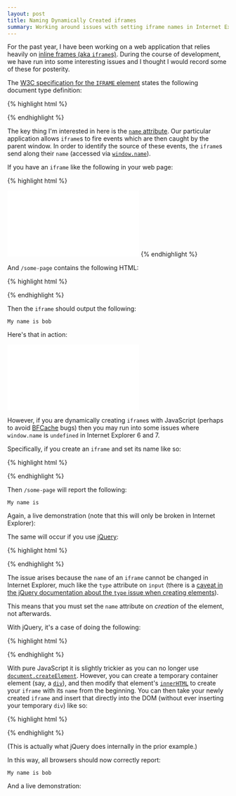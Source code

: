 ```yaml
---
layout: post
title: Naming Dynamically Created iframes
summary: Working around issues with setting iframe names in Internet Explorer.
---
```

For the past year, I have been working on a web application that relies heavily on [inline frames (aka `iframe`s)](https://developer.mozilla.org/en/HTML/Element/iframe). During the course of development, we have run into some interesting issues and I thought I would record some of these for posterity.

The [W3C specification for the `IFRAME` element][iframe] states the following document type definition:

{% highlight html %}
<!ELEMENT IFRAME - - (%flow;)*         -- inline subwindow -->
<!ATTLIST IFRAME
  %coreattrs;                          -- id, class, style, title --
  longdesc    %URI;          #IMPLIED  -- link to long description
                                          (complements title) --
  name        CDATA          #IMPLIED  -- name of frame for targetting --
  src         %URI;          #IMPLIED  -- source of frame content --
  frameborder (1|0)          1         -- request frame borders? --
  marginwidth %Pixels;       #IMPLIED  -- margin widths in pixels --
  marginheight %Pixels;      #IMPLIED  -- margin height in pixels --
  scrolling   (yes|no|auto)  auto      -- scrollbar or none --
  align       %IAlign;       #IMPLIED  -- vertical or horizontal alignment --
  height      %Length;       #IMPLIED  -- frame height --
  width       %Length;       #IMPLIED  -- frame width --
  >
{% endhighlight %}

The key thing I'm interested in here is the [`name` attribute][name]. Our particular application allows `iframe`s to fire events which are then caught by the parent window. In order to identify the source of these events, the `iframe`s send along their `name` (accessed via [`window.name`][window name]).

If you have an `iframe` like the following in your web page:

{% highlight html %}
<iframe frameborder=0 name=bob src=/some-page></iframe>
{% endhighlight %}

And `/some-page` contains the following HTML:

{% highlight html %}
<!DOCTYPE html>
<title>Test</title>
<script>
document.write('My name is ' + window.name);
</script>
{% endhighlight %}

Then the `iframe` should output the following:

    My name is bob

Here's that in action:

<iframe frameborder=0 name=bob src=/code/iframe-test.html></iframe>

However, if you are dynamically creating `iframe`s with JavaScript (perhaps to avoid [BFCache](https://developer.mozilla.org/En/Working_with_BFCache) bugs) then you may run into some issues where `window.name` is `undefined` in Internet Explorer 6 and 7.

Specifically, if you create an `iframe` and set its name like so:

{% highlight html %}
<script>
(function () {
    var iframe = document.createElement('iframe');
    iframe.src = '/some-page';
    iframe.name = 'bob';
    document.body.appendChild(iframe);
}());
</script>
{% endhighlight %}

Then `/some-page` will report the following:

    My name is

Again, a live demonstration (note that this will only be broken in Internet Explorer):

<div id="test-1"></div>
<script>
(function () {
  var t = document.getElementById('test-1'),
      i = document.createElement('iframe');
  i.src = '/code/iframe-test.html';
  i.name = 'bob';
  i.frameBorder = 0;
  t.appendChild(i);
}());
</script>

The same will occur if you use [jQuery][]:

{% highlight html %}
<script>
$(function () {
  $('<iframe/>', {
    src: '/some-page',
    name: 'bob'
  }).appendTo(document.body);
});
</script>
{% endhighlight %}

The issue arises because the `name` of an `iframe` cannot be changed in Internet Explorer, much like the `type` attribute on `input` (there is a [caveat in the jQuery documentation about the `type` issue when creating elements][caveat]).

This means that you must set the `name` attribute on *creation* of the element, not afterwards.

With jQuery, it's a case of doing the following:

{% highlight html %}
<script>
$(function () {
  $('<iframe name="bob"></iframe>').attr({
    src: '/some-page'
  }).appendTo(document.body);
});
</script>
{% endhighlight %}

With pure JavaScript it is slightly trickier as you can no longer use [`document.createElement`](https://developer.mozilla.org/en/DOM/document.createElement). However, you can create a temporary container element (say, a [`div`](https://developer.mozilla.org/en/HTML/Element/div)), and then modify that element's [`innerHTML`](https://developer.mozilla.org/en/DOM/element.innerHTML) to create your `iframe` with its `name` from the beginning. You can then take your newly created `iframe` and insert that directly into the DOM (without ever inserting your temporary `div`) like so:

{% highlight html %}
<script>
(function () {
  var temp = document.createElement('div');
  temp.innerHTML = '<iframe name="bob" src="/some-page"></iframe>';
  document.body.appendChild(temp.firstChild);
}());
</script>
{% endhighlight %}

(This is actually what jQuery does internally in the prior example.)

In this way, all browsers should now correctly report:

    My name is bob

And a live demonstration:

<div id="test-2"></div>
<script>
(function () {
  var t = document.getElementById('test-2'),
      temp = document.createElement('div');
  temp.innerHTML = '<iframe frameborder=0 name=bob src=/code/iframe-test.html></iframe>';
  t.appendChild(temp.firstChild);
}());
</script>

  [iframe]: http://www.w3.org/TR/html4/present/frames.html#h-16.5
  [name]: http://www.w3.org/TR/html4/present/frames.html#adef-name-IFRAME
  [window name]: https://developer.mozilla.org/en/DOM/window.name
  [jQuery]: http://jquery.com/
  [caveat]: http://api.jquery.com/jQuery/#creating-new-elements
